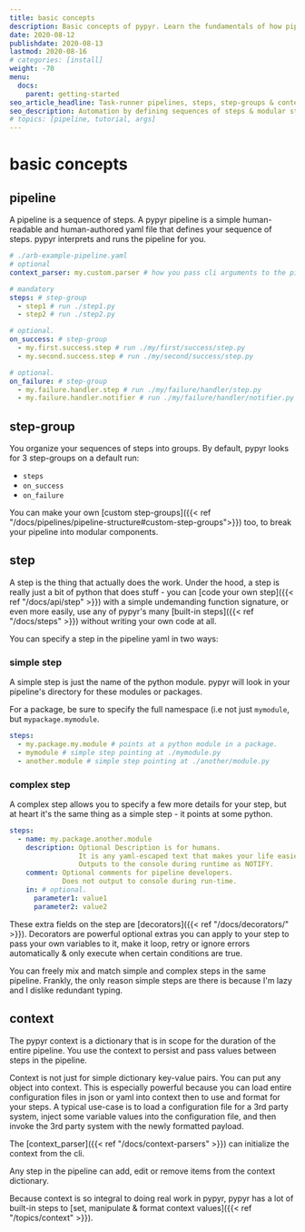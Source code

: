 ```yaml
---
title: basic concepts
description: Basic concepts of pypyr. Learn the fundamentals of how pipelines, step-groups, steps & context fit together.
date: 2020-08-12
publishdate: 2020-08-13
lastmod: 2020-08-16
# categories: [install]
weight: -70
menu:
  docs:
    parent: getting-started
seo_article_headline: Task-runner pipelines, steps, step-groups & context.
seo_description: Automation by defining sequences of steps & modular step groups in a pipeline. Use context to pass values between steps.
# topics: [pipeline, tutorial, args]
---
```

# basic concepts
## pipeline
A pipeline is a sequence of steps. A pypyr pipeline is a simple human-readable 
and human-authored yaml file that defines your sequence of steps. pypyr 
interprets and runs the pipeline for you.

```yaml
# ./arb-example-pipeline.yaml
# optional
context_parser: my.custom.parser # how you pass cli arguments to the pipeline.

# mandatory
steps: # step-group
  - step1 # run ./step1.py
  - step2 # run ./step2.py

# optional.
on_success: # step-group
  - my.first.success.step # run ./my/first/success/step.py
  - my.second.success.step # run ./my/second/success/step.py

# optional.
on_failure: # step-group
  - my.failure.handler.step # run ./my/failure/handler/step.py
  - my.failure.handler.notifier # run ./my/failure/handler/notifier.py
```

## step-group
You organize your sequences of steps into groups. By default, pypyr looks for 
3 step-groups on a default run:

- `steps`
- `on_success`
- `on_failure`

You can make your own [custom step-groups]({{< ref "/docs/pipelines/pipeline-structure#custom-step-groups">}}) 
too, to break your pipeline into modular components.

## step
A step is the thing that actually does the work. Under the hood, a step is 
really just a bit of python that does stuff - you can 
[code your own step]({{< ref "/docs/api/step" >}}) with a simple undemanding 
function signature, or even more easily, use any of 
pypyr's many [built-in steps]({{< ref "/docs/steps" >}}) without writing your 
own code at all.

You can specify a step in the pipeline yaml in two ways:

### simple step
A simple step is just the name of the python module. pypyr will look in your 
pipeline's directory for these modules or packages.

For a package, be sure to specify the full namespace (i.e not just `mymodule`, 
but `mypackage.mymodule`.

```yaml
steps:
  - my.package.my.module # points at a python module in a package.
  - mymodule # simple step pointing at ./mymodule.py
  - another.module # simple step pointing at ./another/module.py
```

### complex step
A complex step allows you to specify a few more details for your step, but at 
heart it's the same thing as a simple step - it points at some python.

```yaml
steps:
  - name: my.package.another.module
    description: Optional Description is for humans.
                 It is any yaml-escaped text that makes your life easier.
                 Outputs to the console during runtime as NOTIFY.
    comment: Optional comments for pipeline developers.
             Does not output to console during run-time.
    in: # optional. 
      parameter1: value1
      parameter2: value2
```

These extra fields on the step are [decorators]({{< ref "/docs/decorators/" >}}). 
Decorators are powerful optional extras you can apply to your step to pass your
own variables to it, make it loop, retry or ignore errors automatically & only 
execute when certain conditions are true.

You can freely mix and match simple and complex steps in the same pipeline. 
Frankly, the only reason simple steps are there is because I'm lazy and I 
dislike redundant typing.

## context
The pypyr context is a dictionary that is in scope for the duration of the 
entire pipeline. You use the context to persist and pass values between steps 
in the pipeline.

Context is not just for simple dictionary key-value pairs. You can put any 
object into context. This is especially powerful because you can load entire 
configuration files in json or yaml into context then to use and format for 
your steps. A typical use-case is to load a configuration file for a 3rd party 
system, inject some variable values into the configuration file, and then invoke 
the 3rd party system with the newly formatted payload.

The [context_parser]({{< ref "/docs/context-parsers" >}}) can initialize the 
context from the cli. 

Any step in the pipeline can add, edit or remove items from the context 
dictionary.

Because context is so integral to doing real work in pypyr, pypyr has a lot of 
built-in steps to [set, manipulate & format context values]({{< ref "/topics/context" >}}).
